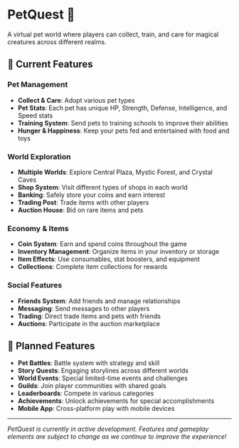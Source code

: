 # PetQuest 🐾

A virtual pet world where players can collect, train, and care for magical creatures across different realms.

## 🌟 Current Features

### Pet Management
- **Collect & Care**: Adopt various pet types
- **Pet Stats**: Each pet has unique HP, Strength, Defense, Intelligence, and Speed stats
- **Training System**: Send pets to training schools to improve their abilities
- **Hunger & Happiness**: Keep your pets fed and entertained with food and toys

### World Exploration
- **Multiple Worlds**: Explore Central Plaza, Mystic Forest, and Crystal Caves
- **Shop System**: Visit different types of shops in each world
- **Banking**: Safely store your coins and earn interest
- **Trading Post**: Trade items with other players
- **Auction House**: Bid on rare items and pets

### Economy & Items
- **Coin System**: Earn and spend coins throughout the game
- **Inventory Management**: Organize items in your inventory or storage
- **Item Effects**: Use consumables, stat boosters, and equipment
- **Collections**: Complete item collections for rewards

### Social Features
- **Friends System**: Add friends and manage relationships
- **Messaging**: Send messages to other players
- **Trading**: Direct trade items and pets with friends
- **Auctions**: Participate in the auction marketplace

## 🚀 Planned Features
- **Pet Battles**: Battle system with strategy and skill
- **Story Quests**: Engaging storylines across different worlds
- **World Events**: Special limited-time events and challenges
- **Guilds**: Join player communities with shared goals
- **Leaderboards**: Compete in various categories
- **Achievements**: Unlock achievements for special accomplishments
- **Mobile App**: Cross-platform play with mobile devices

---

*PetQuest is currently in active development. Features and gameplay elements are subject to change as we continue to improve the experience!*
